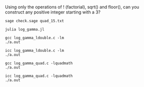 
Using only the operations of ! (factorial), sqrt() and floor(), can you construct any positive integer starting with a 3?

```
sage check.sage quad_15.txt
```

```
julia log_gamma.jl
```

```
gcc log_gamma_ldouble.c -lm
./a.out
```

```
icc log_gamma_ldouble.c -lm
./a.out
```

```
gcc log_gamma_quad.c -lquadmath
./a.out
```

```
icc log_gamma_quad.c -lquadmath
./a.out
```
